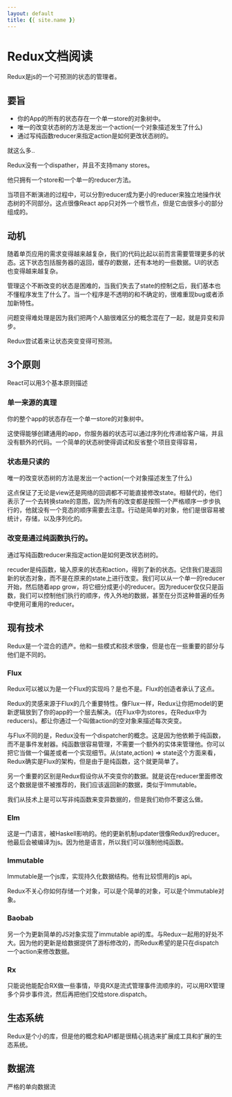 ```yaml
---
layout: default
title: {{ site.name }}
---
```

# Redux文档阅读
Redux是js的一个可预测的状态的管理者。

## 要旨
 - 你的App的所有的状态存在一个单一store的对象树中。
 - 唯一的改变状态树的方法是发出一个action(一个对象描述发生了什么)
 - 通过写纯函数reducer来指定action是如何更改状态树的。

就这么多..

Redux没有一个dispather，并且不支持many stores。

他只拥有一个store和一个单一的reducer方法。

当项目不断演进的过程中，可以分割reducer成为更小的reducer来独立地操作状态树的不同部分。这点很像React app只对外一个根节点，但是它由很多小的部分组成的。

## 动机
随着单页应用的需求变得越来越复杂，我们的代码比起以前而言需要管理更多的状态。这下状态包括服务器的返回，缓存的数据，还有本地的一些数据。UI的状态也变得越来越复杂。

管理这个不断改变的状态是困难的，当我们失去了state的控制之后，我们基本也不懂程序发生了什么了。当一个程序是不透明的和不确定的，很难重现bug或者添加新特性。

问题变得难处理是因为我们把两个人脑很难区分的概念混在了一起，就是异变和异步。

Redux尝试着来让状态突变变得可预测。

## 3个原则
React可以用3个基本原则描述

### 单一来源的真理
你的整个app的状态存在一个单一store的对象树中。

这使得能够创建通用的app，你服务器的状态可以通过序列化传递给客户端，并且没有额外的代码。一个简单的状态树使得调试和反省整个项目变得容易，

### 状态是只读的
唯一的改变状态树的方法是发出一个action(一个对象描述发生了什么)

这点保证了无论是view还是网络的回调都不可能直接修改state。相替代的，他们表示了一个去转换state的意图，因为所有的改变都是按照一个严格顺序一步步执行的，他就没有一个竞态的顺序需要去注意。行动是简单的对象，他们是很容易被统计，存储，以及序列化的。

### 改变是通过纯函数执行的。
通过写纯函数reducer来指定action是如何更改状态树的。

recuder是纯函数，输入原来的状态和action，得到了新的状态。记住我们是返回新的状态对象，而不是在原来的state上进行改变。我们可以从一个单一的reducer开始，然后随着app grow，将它细分成更小的reducer。因为reducer仅仅只是函数，我们可以控制他们执行的顺序，传入外地的数据，甚至在分页这种普遍的任务中使用可重用的reducer。

## 现有技术
Redux是一个混合的遗产。他和一些模式和技术很像，但是也在一些重要的部分与他们是不同的。

### Flux
Redux可以被以为是一个Flux的实现吗？是也不是。Flux的创造者承认了这点。

Redux的灵感来源于Flux的几个重要特性。像Flux一样，Redux让你把model的更新逻辑放到了你的app的一个层去解决。(在Flux中为stores，在Redux中为reducers)。都让你通过一个叫做action的空对象来描述每次突变。

与Flux不同的是，Redux没有一个dispatcher的概念。这是因为他依赖于纯函数，而不是事件发射器。纯函数很容易管理，不需要一个额外的实体来管理他。你可以把它当做一个偏差或者一个实现细节。从(state,action) => state这个方面来看，Redux确实是Flux的架构，但是由于是纯函数，这个就更简单了。

另一个重要的区别是Redux假设你从不突变你的数据。就是说在reducer里面修改这个数据是很不被推荐的，我们应该返回新的数据，类似于Immutable。

我们从技术上是可以写非纯函数来变异数据的，但是我们劝你不要这么做。

### Elm
这是一门语言，被Haskell影响的。他的更新机制updater很像Redux的reducer。他最后会被编译为js。因为他是语言，所以我们可以强制他纯函数。

### Immutable
Immutable是一个js库，实现持久化数据结构。他有比较惯用的js api。

Redux不关心你如何存储一个对象，可以是个简单的对象，可以是个Immutable对象。

### Baobab
另一个为更新简单的JS对象实现了immutable api的库。与Redux一起用的好处不大。因为他的更新是给数据提供了游标修改的，而Redux希望的是只在dispatch一个action来修改数据。

### Rx
只能说他能配合RX做一些事情，毕竟RX是流式管理事件流顺序的，可以用RX管理多个异步事件流，然后再把他们交给store.dispatch。

## 生态系统
Redux是个小的库，但是他的概念和API都是很精心挑选来扩展成工具和扩展的生态系统。

## 数据流
严格的单向数据流
